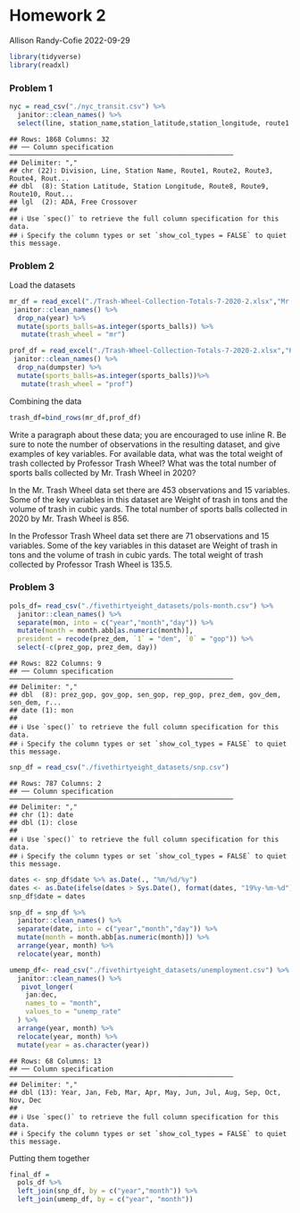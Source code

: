 Homework 2
================
Allison Randy-Cofie
2022-09-29

``` r
library(tidyverse)
library(readxl)
```

### Problem 1

``` r
nyc = read_csv("./nyc_transit.csv") %>% 
  janitor::clean_names() %>% 
  select(line, station_name,station_latitude,station_longitude, route1:route11,entry,vending,entrance_type,ada) 
```

    ## Rows: 1868 Columns: 32
    ## ── Column specification ────────────────────────────────────────────────────────
    ## Delimiter: ","
    ## chr (22): Division, Line, Station Name, Route1, Route2, Route3, Route4, Rout...
    ## dbl  (8): Station Latitude, Station Longitude, Route8, Route9, Route10, Rout...
    ## lgl  (2): ADA, Free Crossover
    ## 
    ## ℹ Use `spec()` to retrieve the full column specification for this data.
    ## ℹ Specify the column types or set `show_col_types = FALSE` to quiet this message.

### Problem 2

Load the datasets

``` r
mr_df = read_excel("./Trash-Wheel-Collection-Totals-7-2020-2.xlsx","Mr. Trash Wheel","A2:N534")%>%
 janitor::clean_names() %>% 
  drop_na(year) %>% 
  mutate(sports_balls=as.integer(sports_balls)) %>% 
   mutate(trash_wheel = "mr")
```

``` r
prof_df = read_excel("./Trash-Wheel-Collection-Totals-7-2020-2.xlsx","Professor Trash Wheel","A2:N116")%>%
 janitor::clean_names() %>% 
  drop_na(dumpster) %>% 
  mutate(sports_balls=as.integer(sports_balls))%>% 
   mutate(trash_wheel = "prof")
```

Combining the data

``` r
trash_df=bind_rows(mr_df,prof_df)
```

Write a paragraph about these data; you are encouraged to use inline R.
Be sure to note the number of observations in the resulting dataset, and
give examples of key variables. For available data, what was the total
weight of trash collected by Professor Trash Wheel? What was the total
number of sports balls collected by Mr. Trash Wheel in 2020?

In the Mr. Trash Wheel data set there are 453 observations and 15
variables. Some of the key variables in this dataset are Weight of trash
in tons and the volume of trash in cubic yards. The total number of
sports balls collected in 2020 by Mr. Trash Wheel is 856.

In the Professor Trash Wheel data set there are 71 observations and 15
variables. Some of the key variables in this dataset are Weight of trash
in tons and the volume of trash in cubic yards. The total weight of
trash collected by Professor Trash Wheel is 135.5.

### Problem 3

``` r
pols_df= read_csv("./fivethirtyeight_datasets/pols-month.csv") %>% 
  janitor::clean_names() %>% 
  separate(mon, into = c("year","month","day")) %>% 
  mutate(month = month.abb[as.numeric(month)],
  president = recode(prez_dem, `1` = "dem", `0` = "gop")) %>% 
  select(-c(prez_gop, prez_dem, day)) 
```

    ## Rows: 822 Columns: 9
    ## ── Column specification ────────────────────────────────────────────────────────
    ## Delimiter: ","
    ## dbl  (8): prez_gop, gov_gop, sen_gop, rep_gop, prez_dem, gov_dem, sen_dem, r...
    ## date (1): mon
    ## 
    ## ℹ Use `spec()` to retrieve the full column specification for this data.
    ## ℹ Specify the column types or set `show_col_types = FALSE` to quiet this message.

``` r
snp_df = read_csv("./fivethirtyeight_datasets/snp.csv") 
```

    ## Rows: 787 Columns: 2
    ## ── Column specification ────────────────────────────────────────────────────────
    ## Delimiter: ","
    ## chr (1): date
    ## dbl (1): close
    ## 
    ## ℹ Use `spec()` to retrieve the full column specification for this data.
    ## ℹ Specify the column types or set `show_col_types = FALSE` to quiet this message.

``` r
dates <- snp_df$date %>% as.Date(., "%m/%d/%y")
dates <- as.Date(ifelse(dates > Sys.Date(), format(dates, "19%y-%m-%d"), format(dates)))
snp_df$date = dates

snp_df = snp_df %>% 
  janitor::clean_names() %>% 
  separate(date, into = c("year","month","day")) %>% 
  mutate(month = month.abb[as.numeric(month)]) %>% 
  arrange(year, month) %>% 
  relocate(year, month)
```

``` r
umemp_df<- read_csv("./fivethirtyeight_datasets/unemployment.csv") %>% 
  janitor::clean_names() %>%
   pivot_longer(
    jan:dec, 
    names_to = "month",
    values_to = "unemp_rate"
  ) %>% 
  arrange(year, month) %>% 
  relocate(year, month) %>% 
  mutate(year = as.character(year))
```

    ## Rows: 68 Columns: 13
    ## ── Column specification ────────────────────────────────────────────────────────
    ## Delimiter: ","
    ## dbl (13): Year, Jan, Feb, Mar, Apr, May, Jun, Jul, Aug, Sep, Oct, Nov, Dec
    ## 
    ## ℹ Use `spec()` to retrieve the full column specification for this data.
    ## ℹ Specify the column types or set `show_col_types = FALSE` to quiet this message.

Putting them together

``` r
final_df = 
  pols_df %>% 
  left_join(snp_df, by = c("year","month")) %>% 
  left_join(umemp_df, by = c("year", "month"))
```
